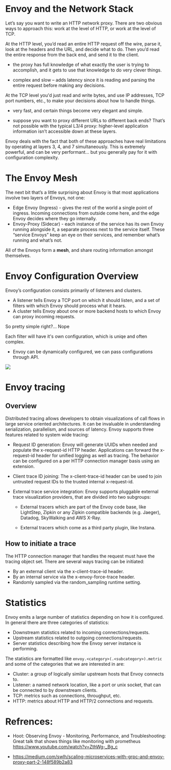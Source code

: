 
# Envoy and the Network Stack

Let’s say you want to write an HTTP network proxy. There are two obvious ways to approach this: work at the level of HTTP, or work at the level of TCP.

At the HTTP level, you’d read an entire HTTP request off the wire, parse it, look at the headers and the URL, and decide what to do. Then you’d read the entire response from the back end, and send it to the client.
+ the proxy has full knowledge of what exactly the user is trying to accomplish, and it gets to use that knowledge to do very clever things.
- complex and slow – adds latency since it is reading and parsing the entire request before making any decisions.

At the TCP level you'd just read and write bytes, and use IP addresses, TCP port numbers, etc., to make your decisions about how to handle things.
+ very fast, and certain things become very elegant and simple.
- suppose you want to proxy different URLs to different back ends? That’s not possible with the typical L3/4 proxy: higher-level application information isn’t accessible down at these layers.

Envoy deals with the fact that both of these approaches have real limitations by operating at layers 3, 4, and 7 simultaneously. This is extremely powerful, and can be very performant… but you generally pay for it with configuration complexity.



# The Envoy Mesh

The next bit that’s a little surprising about Envoy is that most applications involve two layers of Envoys, not one:

- Edge Envoy (Ingress) - gives the rest of the world a single point of ingress. Incoming connections from outside come here, and the edge Envoy decides where they go internally.
- Envoy-Proxy (Sidecar) - each instance of the service has its own Envoy running alongside it, a separate process next to the service itself. These “service Envoys” keep an eye on their services, and remember what’s running and what’s not.

All of the Envoys form a **mesh**, and share routing information amongst themselves.


# Envoy Configuration Overview

Envoy’s configuration consists primarily of listeners and clusters.
- A listener tells Envoy a TCP port on which it should listen, and a set of filters with which Envoy should process what it hears.
- A cluster tells Envoy about one or more backend hosts to which Envoy can proxy incoming requests.

So pretty simple right?... Nope

Each filter will have it's own configuration, which is uniqe and often complex.

- Envoy can be dynamically configured, we can pass configurations through API.

![](C:/workspace/envoy/2022-02-14-19-36-55.png)

# Envoy tracing

## Overview

Distributed tracing allows developers to obtain visualizations of call flows in large service oriented architectures. It can be invaluable in understanding serialization, parallelism, and sources of latency.
Envoy supports three features related to system wide tracing:

- Request ID generation: Envoy will generate UUIDs when needed and populate the x-request-id HTTP header. Applications can forward the x-request-id header for unified logging as well as tracing. The behavior can be configured on a per HTTP connection manager basis using an extension.

- Client trace ID joining: The x-client-trace-id header can be used to join untrusted request IDs to the trusted internal x-request-id.

- External trace service integration: Envoy supports pluggable external trace visualization providers, that are divided into two subgroups:

  - External tracers which are part of the Envoy code base, like LightStep, Zipkin or any Zipkin compatible backends (e.g. Jaeger), Datadog, SkyWalking and AWS X-Ray.

  - External tracers which come as a third party plugin, like Instana.

## How to initiate a trace

The HTTP connection manager that handles the request must have the tracing object set. There are several ways tracing can be initiated:

- By an external client via the x-client-trace-id header.
- By an internal service via the x-envoy-force-trace header.
- Randomly sampled via the random_sampling runtime setting.

# Statistics

Envoy emits a large number of statistics depending on how it is configured. In general there are three categories of statistics:

- Downstream statistics related to incoming connections/requests.
- Upstream statistics related to outgoing connections/requests.
- Server statistics describing how the Envoy server instance is performing.

The statistics are formatted like `envoy.<category>(.<subcategory>).metric` and some of the categories that we are interested in are:

- Cluster: a group of logically similar upstream hosts that Envoy connects to.
- Listener: a named network location, like a port or unix socket, that can be connected to by downstream clients.
- TCP: metrics such as connections, throughput, etc.
- HTTP: metrics about HTTP and HTTP/2 connections and requests.

# Refrences:

- Hoot: Observing Envoy - Monitoring, Performance, and Troubleshooting:
Great talk that shows things like monitoring with prometheus
https://www.youtube.com/watch?v=ZthWg-_Bg_c

- https://medium.com/swlh/scaling-microservices-with-grpc-and-envoy-proxy-part-2-148f589b2a83